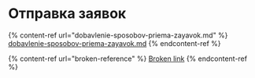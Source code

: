 # Отправка заявок

{% content-ref url="dobavlenie-sposobov-priema-zayavok.md" %}
[dobavlenie-sposobov-priema-zayavok.md](dobavlenie-sposobov-priema-zayavok.md)
{% endcontent-ref %}

{% content-ref url="broken-reference" %}
[Broken link](broken-reference)
{% endcontent-ref %}


